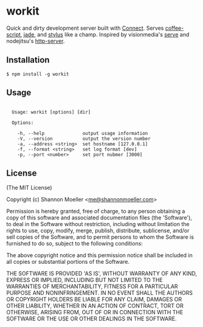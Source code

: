 workit
======

Quick and dirty development server built with [Connect](http://www.senchalabs.org/connect/). Serves [coffee-script](http://coffeescript.org), [jade](http://jade-lang.com), and [stylus](http://learnboost.github.com/stylus/) like a champ. Inspired by visionmedia's [serve](https://github.com/visionmedia/serve) and nodejitsu's [http-server](https://github.com/nodeapps/http-server).

Installation
------------

    $ npm install -g workit

Usage
-----

```

  Usage: workit [options] [dir]

  Options:

    -h, --help              output usage information
    -V, --version           output the version number
    -a, --address <string>  set hostname [127.0.0.1]
    -f, --format <string>   set log format [dev]
    -p, --port <number>     set port nubmer [3000]

```

License
-------

(The MIT License)

Copyright (c) Shannon Moeller &lt;me@shannonmoeller.com&gt;

Permission is hereby granted, free of charge, to any person obtaining
a copy of this software and associated documentation files (the
'Software'), to deal in the Software without restriction, including
without limitation the rights to use, copy, modify, merge, publish,
distribute, sublicense, and/or sell copies of the Software, and to
permit persons to whom the Software is furnished to do so, subject to
the following conditions:

The above copyright notice and this permission notice shall be
included in all copies or substantial portions of the Software.

THE SOFTWARE IS PROVIDED 'AS IS', WITHOUT WARRANTY OF ANY KIND,
EXPRESS OR IMPLIED, INCLUDING BUT NOT LIMITED TO THE WARRANTIES OF
MERCHANTABILITY, FITNESS FOR A PARTICULAR PURPOSE AND NONINFRINGEMENT.
IN NO EVENT SHALL THE AUTHORS OR COPYRIGHT HOLDERS BE LIABLE FOR ANY
CLAIM, DAMAGES OR OTHER LIABILITY, WHETHER IN AN ACTION OF CONTRACT,
TORT OR OTHERWISE, ARISING FROM, OUT OF OR IN CONNECTION WITH THE
SOFTWARE OR THE USE OR OTHER DEALINGS IN THE SOFTWARE.
